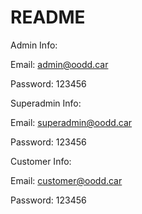 # README

Admin Info: 

Email: admin@oodd.car

Password: 123456

Superadmin Info: 

Email: superadmin@oodd.car

Password: 123456

Customer Info: 

Email: customer@oodd.car

Password: 123456
